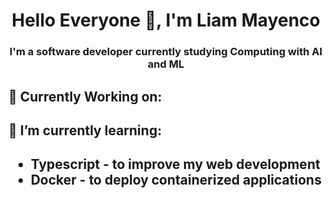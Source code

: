 <h1 align="center">Hello Everyone 👋, I'm Liam Mayenco</h1>
<h3 align="center">I'm a software developer currently studying Computing with AI and ML</h3>

<h2>🤔 Currently Working on:</h2>



 <h2>🌱 I’m currently learning:<h2>
<ul>
 <li>Typescript - to improve my web development</li>
 <li>Docker - to deploy containerized applications</li>
</ul>



<!--
**LiamMayenco/LiamMayenco** is a ✨ _special_ ✨ repository because its `README.md` (this file) appears on your GitHub profile.

Here are some ideas to get you started:

- 🔭 I’m currently working on ...
- 🌱 I’m currently learning ...
- 👯 I’m looking to collaborate on ...
- 🤔 I’m looking for help with ...
- 💬 Ask me about ...
- 📫 How to reach me: ...
- 😄 Pronouns: ...
- ⚡ Fun fact: ...
-->
